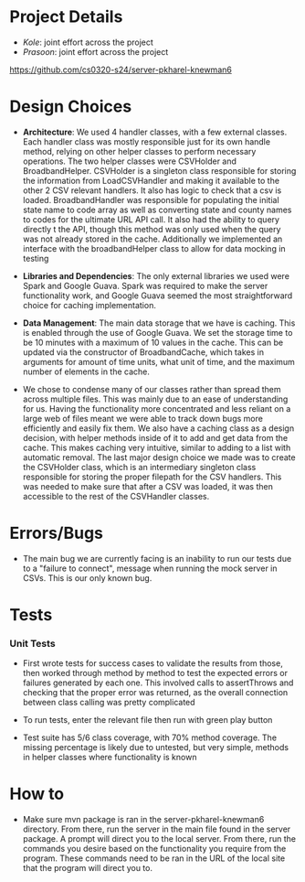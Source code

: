 # Project Details

- *Kole*: joint effort across the project
- *Prasoon*: joint effort across the project

https://github.com/cs0320-s24/server-pkharel-knewman6

# Design Choices

- **Architecture**: We used 4 handler classes, with a few external classes. Each handler class was
  mostly responsible just for its own handle method, relying on other helper classes to perform
  necessary operations. The two helper classes were CSVHolder and BroadbandHelper. CSVHolder is a singleton
  class responsible for storing the information from LoadCSVHandler and making it available to the other 2
  CSV relevant handlers. It also has logic to check that a csv is loaded. BroadbandHandler was responsible for
  populating the initial state name to code array as well as converting state and county names to codes
  for the ultimate URL API call. It also had the ability to query directly t the API, though this method was
  only used when the query was not already stored in the cache. Additionally we implemented an interface with
  the broadbandHelper class to allow for data mocking in testing


- **Libraries and Dependencies**: The only external libraries we used were Spark and Google Guava. Spark
  was required to make the server functionality work, and Google Guava seemed the most straightforward choice
  for caching implementation.


- **Data Management**: The main data storage that we have is caching. This is enabled through the use of Google
  Guava. We set the storage time to be 10 minutes with a maximum of 10 values in the cache. This can be updated via
  the constructor of BroadbandCache, which takes in arguments for amount of time units, what unit of time, and
  the maximum number of elements in the cache.


- We chose to condense many of our classes rather than spread them across multiple files. This was mainly due
  to an ease of understanding for us. Having the functionality more concentrated and less reliant on a large
  web of files meant we were able to track down bugs more efficiently and easily fix them. We also have a caching
  class as a design decision, with helper methods inside of it to add and get data from the cache. This makes caching
  very intuitive, similar to adding to a list with automatic removal. The last major design choice we made was to create
  the CSVHolder class, which is an intermediary singleton class responsible for storing the proper filepath for the CSV
  handlers. This was needed to make sure that after a CSV was loaded, it was then accessible to the rest of the CSVHandler
  classes.

# Errors/Bugs

- The main bug we are currently facing is an inability to run our tests due to a "failure to connect", message
  when running the mock server in CSVs. This is our only known bug.

# Tests
### Unit Tests
- First wrote tests for success cases to validate the results from those, then worked through method by method
  to test the expected errors or failures generated by each one. This involved calls to assertThrows and
  checking that the proper error was returned, as the overall connection between class calling was pretty
  complicated


- To run tests, enter the relevant file then run with green play button


- Test suite has 5/6 class coverage, with 70% method coverage. The missing percentage is likely
  due to untested, but very simple, methods in helper classes where functionality is known

# How to

- Make sure mvn package is ran in the server-pkharel-knewman6
directory. From there, run the server in the main 
file found in the server package. A prompt will direct 
you to the local server. From there, run the commands 
you desire based on the functionality you require
from the program. These commands need to be ran in the
URL of the local site that the program will direct you
to. 
